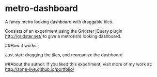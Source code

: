metro-dashboard
===============

A fancy metro looking dashboard with draggable tiles.

Consists of an experiment using the Gridster jQuery plugin http://gridster.net/ to give a metro(ish) looking dashboard.

##How it works:

Just start dragging the tiles, and reorganize the dashboard.

##About the author:
If you liked this experiment, visit more of my work at:
http://zone-live.github.io/portfolio/
